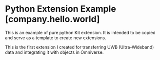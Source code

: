 # Python Extension Example [company.hello.world]

This is an example of pure python Kit extension. It is intended to be copied and serve as a template to create new extensions.

This is the first extension I created for transferring UWB (Ultra-Wideband) data and integrating it with objects in Omniverse.


